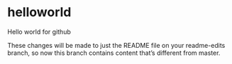 # helloworld
Hello world for github

These changes will be made to just the README file on your readme-edits branch, so now this branch contains content that’s different from master.
